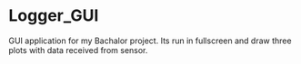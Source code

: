 # Logger_GUI
GUI application for my Bachalor project. Its run in fullscreen and draw three plots with data received from sensor.
